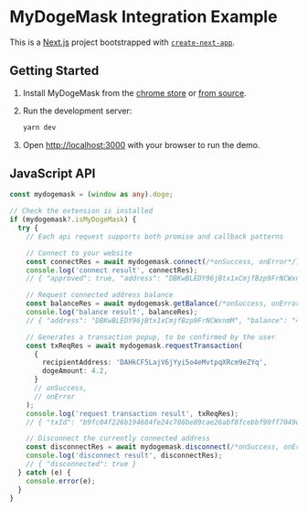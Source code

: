 # MyDogeMask Integration Example

This is a [Next.js](https://nextjs.org/) project bootstrapped with [`create-next-app`](https://github.com/vercel/next.js/tree/canary/packages/create-next-app).

## Getting Started

1. Install MyDogeMask from the [chrome store]() or [from source](https://github.com/mydoge-com/mydogemask).

2. Run the development server:

   ```bash
   yarn dev
   ```

3. Open [http://localhost:3000](http://localhost:3000) with your browser to run the demo.

## JavaScript API

```typescript
const mydogemask = (window as any).doge;

// Check the extension is installed
if (mydogemask?.isMyDogeMask) {
  try {
    // Each api request supports both promise and callback patterns

    // Connect to your website
    const connectRes = await mydogemask.connect(/*onSuccess, onError*/);
    console.log('connect result', connectRes);
    // { "approved": true, "address": "DBKwBLEDY96jBtx1xCmjfBzp9FrNCWxnmM", "balance": "4206912345678" }

    // Request connected address balance
    const balanceRes = await mydogemask.getBalance(/*onSuccess, onError*/);
    console.log('balance result', balanceRes);
    // { "address": "DBKwBLEDY96jBtx1xCmjfBzp9FrNCWxnmM", "balance": "4206912345678" }

    // Generates a transaction popup, to be confirmed by the user
    const txReqRes = await mydogemask.requestTransaction(
      {
        recipientAddress: 'DAHkCF5LajV6jYyi5o4eMvtpqXRcm9eZYq',
        dogeAmount: 4.2,
      }
      // onSuccess,
      // onError
    );
    console.log('request transaction result', txReqRes);
    // { "txId": "b9fc04f226b194684fe24c786be89cae26abf8fcebbf90ff7049d5bc7fa003f0" }

    // Disconnect the currently connected address
    const disconnectRes = await mydogemask.disconnect(/*onSuccess, onError*/);
    console.log('disconnect result', disconnectRes);
    // { "disconnected": true }
  } catch (e) {
    console.error(e);
  }
}
```
